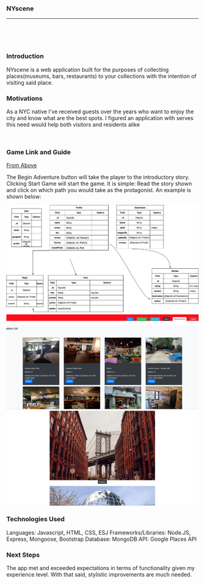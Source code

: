 
### NYscene


---

<br>
<br>
<br>

### Introduction
NYscene is a web application built for the purposes of collecting places(museums, bars, restaurants) to your collections with the intention of visiting said place.


### Motivations

As a NYC native I've received guests over the years who want to enjoy the city and know what are the best spots. I figured an application with serves this need would help both visitors and residents alike

<br>

### Game Link and Guide

[From Above](https://fromabove.surge.sh/)


The Begin Adventure button will take the player to the introductory story. Clicking Start Game will start the game. 
It is simple: Read the story shown and click on which path you would take as the protagonist. An example is shown below:

![image](/images/NYsceneERD.drawio.png)
![image](/images/NYscene_list_view.png)
![image](images/NYscene_places_view.jpeg)
<br>



### Technologies Used

Languages: Javascript, HTML, CSS, ESJ
Frameworks/Libraries: Node.JS, Express, Mongoose, Bootstrap
Database: MongoDB
API: Google Places API


### Next Steps

The app met and exceeded expectations in terms of functionality given my experience level. With that said, stylistic improvements are much needed.




